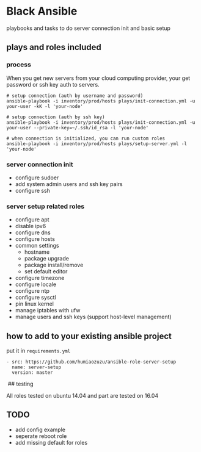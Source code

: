 # Black Ansible

playbooks and tasks to do server connection init and basic setup

## plays and roles included

### process

When you get new servers from your cloud computing provider, your get password or ssh key auth to servers.

```
# setup connection (auth by username and password)
ansible-playbook -i inventory/prod/hosts plays/init-connection.yml -u your-user -kK -l 'your-node'

# setup connection (auth by ssh key)
ansible-playbook -i inventory/prod/hosts plays/init-connection.yml -u your-user --private-key=~/.ssh/id_rsa -l 'your-node'

# when connection is initialized, you can run custom roles
ansible-playbook -i inventory/prod/hosts plays/setup-server.yml -l 'your-node'
```

### server connection init

- configure sudoer
- add system admin users and ssh key pairs
- configure ssh

### server setup related roles

- configure apt
- disable ipv6
- configure dns 
- configure hosts
- common settings
	- hostname
	- package upgrade
	- package install/remove
	- set default editor
- configure timezone
- configure locale
- configure ntp
- configure sysctl
- pin linux kernel
- manage iptables with ufw
- manage users and ssh keys (support host-level management)

## how to add to your existing ansible project

put it in `requirements.yml`

```
- src: https://github.com/humiaozuzu/ansible-role-server-setup
  name: server-setup
  version: master
```

 ## testing

All roles tested on ubuntu 14.04 and part are tested on 16.04

## TODO

- add config example
- seperate reboot role
- add missing default for roles

